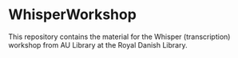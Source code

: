 # WhisperWorkshop
This repository contains the material for the Whisper (transcription) workshop from AU Library at the Royal Danish Library.  
